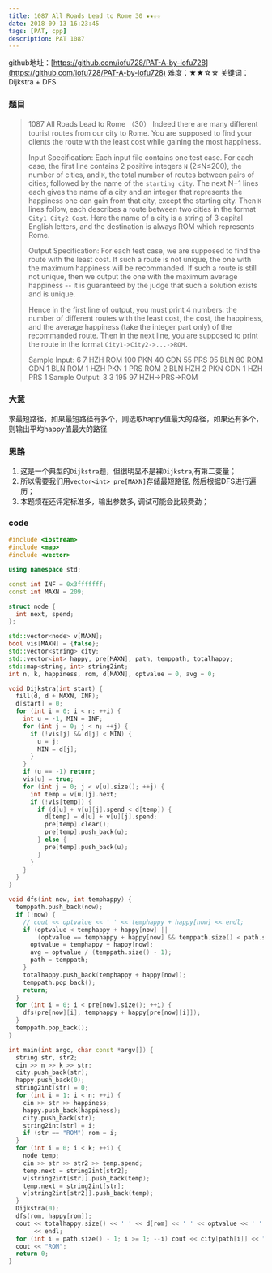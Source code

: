 ```yaml
---
title: 1087 All Roads Lead to Rome 30 ★★☆☆
date: 2018-09-13 16:23:45
tags: [PAT, cpp]
description: PAT 1087
---
```


github地址：[https://github.com/iofu728/PAT-A-by-iofu728](https://github.com/iofu728/PAT-A-by-iofu728)
难度：★★☆☆
关键词：Dijkstra + DFS

### 题目

> 1087 All Roads Lead to Rome （30）
> Indeed there are many different tourist routes from our city to Rome. You are supposed to find your clients the route with the least cost while gaining the most happiness.
>
> Input Specification:
> Each input file contains one test case. For each case, the first line contains 2 positive integers `N` (2≤N≤200), the number of cities, and `K`, the total number of routes between pairs of cities; followed by the name of the `starting city`. The next N−1 lines each gives the name of a city and an integer that represents the happiness one can gain from that city, except the starting city. Then `K` lines follow, each describes a route between two cities in the format `City1 City2 Cost`. Here the name of a city is a string of 3 capital English letters, and the destination is always ROM which represents Rome.
>
> Output Specification:
> For each test case, we are supposed to find the route with the least cost. If such a route is not unique, the one with the maximum happiness will be recommanded. If such a route is still not unique, then we output the one with the maximum average happiness -- it is guaranteed by the judge that such a solution exists and is unique.
>
> Hence in the first line of output, you must print 4 numbers: the number of different routes with the least cost, the cost, the happiness, and the average happiness (take the integer part only) of the recommanded route. Then in the next line, you are supposed to print the route in the format `City1->City2->...->ROM.`
>
> Sample Input:
> 6 7 HZH
> ROM 100
> PKN 40
> GDN 55
> PRS 95
> BLN 80
> ROM GDN 1
> BLN ROM 1
> HZH PKN 1
> PRS ROM 2
> BLN HZH 2
> PKN GDN 1
> HZH PRS 1
> Sample Output:
> 3 3 195 97
> HZH->PRS->ROM

### 大意
求最短路径，如果最短路径有多个，则选取happy值最大的路径，如果还有多个，则输出平均happy值最大的路径

### 思路
1. 这是一个典型的`Dijkstra`题，但很明显不是裸`Dijkstra`,有第二变量；
2. 所以需要我们用`vector<int> pre[MAXN]`存储最短路径, 然后根据DFS进行遍历；
3. 本题烦在还评定标准多，输出参数多, 调试可能会比较费劲；

### code
```cpp
#include <iostream>
#include <map>
#include <vector>

using namespace std;

const int INF = 0x3fffffff;
const int MAXN = 209;

struct node {
  int next, spend;
};

std::vector<node> v[MAXN];
bool vis[MAXN] = {false};
std::vector<string> city;
std::vector<int> happy, pre[MAXN], path, temppath, totalhappy;
std::map<string, int> string2int;
int n, k, happiness, rom, d[MAXN], optvalue = 0, avg = 0;

void Dijkstra(int start) {
  fill(d, d + MAXN, INF);
  d[start] = 0;
  for (int i = 0; i < n; ++i) {
    int u = -1, MIN = INF;
    for (int j = 0; j < n; ++j) {
      if (!vis[j] && d[j] < MIN) {
        u = j;
        MIN = d[j];
      }
    }
    if (u == -1) return;
    vis[u] = true;
    for (int j = 0; j < v[u].size(); ++j) {
      int temp = v[u][j].next;
      if (!vis[temp]) {
        if (d[u] + v[u][j].spend < d[temp]) {
          d[temp] = d[u] + v[u][j].spend;
          pre[temp].clear();
          pre[temp].push_back(u);
        } else {
          pre[temp].push_back(u);
        }
      }
    }
  }
}

void dfs(int now, int temphappy) {
  temppath.push_back(now);
  if (!now) {
    // cout << optvalue << ' ' << temphappy + happy[now] << endl;
    if (optvalue < temphappy + happy[now] ||
        (optvalue == temphappy + happy[now] && temppath.size() < path.size())) {
      optvalue = temphappy + happy[now];
      avg = optvalue / (temppath.size() - 1);
      path = temppath;
    }
    totalhappy.push_back(temphappy + happy[now]);
    temppath.pop_back();
    return;
  }
  for (int i = 0; i < pre[now].size(); ++i) {
    dfs(pre[now][i], temphappy + happy[pre[now][i]]);
  }
  temppath.pop_back();
}

int main(int argc, char const *argv[]) {
  string str, str2;
  cin >> n >> k >> str;
  city.push_back(str);
  happy.push_back(0);
  string2int[str] = 0;
  for (int i = 1; i < n; ++i) {
    cin >> str >> happiness;
    happy.push_back(happiness);
    city.push_back(str);
    string2int[str] = i;
    if (str == "ROM") rom = i;
  }
  for (int i = 0; i < k; ++i) {
    node temp;
    cin >> str >> str2 >> temp.spend;
    temp.next = string2int[str2];
    v[string2int[str]].push_back(temp);
    temp.next = string2int[str];
    v[string2int[str2]].push_back(temp);
  }
  Dijkstra(0);
  dfs(rom, happy[rom]);
  cout << totalhappy.size() << ' ' << d[rom] << ' ' << optvalue << ' ' << avg
       << endl;
  for (int i = path.size() - 1; i >= 1; --i) cout << city[path[i]] << "->";
  cout << "ROM";
  return 0;
}
```
